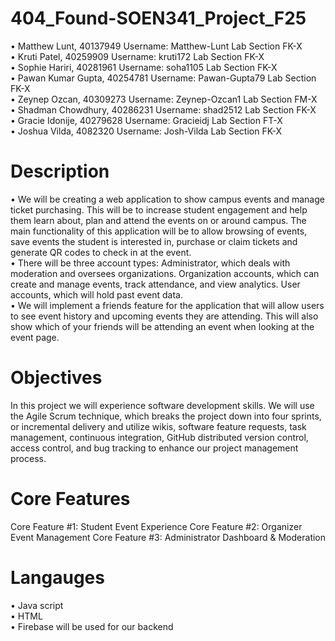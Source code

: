 # 404_Found-SOEN341_Project_F25

•	Matthew Lunt, 40137949       Username: Matthew-Lunt   Lab Section FK-X <br />
•	Kruti Patel, 40259909        Username: kruti172       Lab Section FK-X <br />
•	Sophie Hariri, 40281961      Username: soha1105       Lab Section FK-X <br />
•	Pawan Kumar Gupta, 40254781  Username: Pawan-Gupta79  Lab Section FK-X  <br />
•	Zeynep Ozcan, 40309273       Username: Zeynep-Ozcan1  Lab Section FM-X <br />
•	Shadman Chowdhury, 40286231  Username: shad2512       Lab Section FK-X <br />
•	Gracie Idonije, 40279628     Username: Gracieidj      Lab Section FT-X <br />
•	Joshua Vilda, 4082320        Username: Josh-Vilda     Lab Section FK-X <br />

# Description
•	We will be creating a web application to show campus events and manage ticket purchasing. This will be to increase student engagement and help them learn about, plan and attend the events on or around campus. The main functionality of this application will be to allow browsing of events, save events the student is interested in, purchase or claim tickets and generate QR codes to check in at the event. <br />
•	There will be three account types: Administrator, which deals with moderation and oversees organizations. Organization accounts, which can create and manage events, track attendance, and view analytics. User accounts, which will hold past event data.<br />
•	We will implement a friends feature for the application that will allow users to see event history and upcoming events they are attending. This will also show which of your friends will be attending an event when looking at the event page.<br />

# Objectives
In this project we will experience software development skills. We will use the Agile Scrum technique, which breaks the project down into four sprints, or incremental delivery and utilize wikis, software feature requests, task management, continuous integration, GitHub distributed version control, access control, and bug tracking to enhance our project management process.  

# Core Features
Core Feature #1: Student Event Experience
Core Feature #2: Organizer Event Management
Core Feature #3: Administrator Dashboard & Moderation

# Langauges
•	Java script<br />
•	HTML<br />
•	Firebase will be used for our backend

